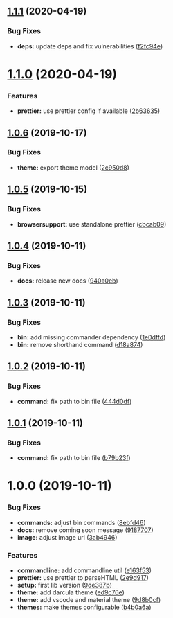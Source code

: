 ## [1.1.1](https://github.com/kreuzerk/pretty-html-log/compare/v1.1.0...v1.1.1) (2020-04-19)


### Bug Fixes

* **deps:** update deps and fix vulnerabilities ([f2fc94e](https://github.com/kreuzerk/pretty-html-log/commit/f2fc94e692bb4bc48b7d6087e9554188ca66dda5))

# [1.1.0](https://github.com/kreuzerk/pretty-html-log/compare/v1.0.6...v1.1.0) (2020-04-19)


### Features

* **prettier:** use prettier config if available ([2b63635](https://github.com/kreuzerk/pretty-html-log/commit/2b636355277a7feb0692528ed5182d74b505b981))

## [1.0.6](https://github.com/kreuzerk/pretty-html-log/compare/v1.0.5...v1.0.6) (2019-10-17)


### Bug Fixes

* **theme:** export theme model ([2c950d8](https://github.com/kreuzerk/pretty-html-log/commit/2c950d812ab723b0f9fd161b1341657eaa8ed20d))

## [1.0.5](https://github.com/kreuzerk/pretty-html-log/compare/v1.0.4...v1.0.5) (2019-10-15)


### Bug Fixes

* **browsersupport:** use standalone prettier ([cbcab09](https://github.com/kreuzerk/pretty-html-log/commit/cbcab096a588d830fd09a72035e42f655e59707c))

## [1.0.4](https://github.com/kreuzerk/pretty-html-log/compare/v1.0.3...v1.0.4) (2019-10-11)


### Bug Fixes

* **docs:** release new docs ([940a0eb](https://github.com/kreuzerk/pretty-html-log/commit/940a0eb97d2968c8699e5a059aa6bc1149d2d35b))

## [1.0.3](https://github.com/kreuzerk/pretty-html-log/compare/v1.0.2...v1.0.3) (2019-10-11)


### Bug Fixes

* **bin:** add missing commander dependency ([1e0dffd](https://github.com/kreuzerk/pretty-html-log/commit/1e0dffd8dd70e421274e304d5f42971f762ce2ca))
* **bin:** remove shorthand command ([d18a874](https://github.com/kreuzerk/pretty-html-log/commit/d18a874cf1d5b7f3f6907a528e711a388806efe9))

## [1.0.2](https://github.com/kreuzerk/pretty-html-log/compare/v1.0.1...v1.0.2) (2019-10-11)


### Bug Fixes

* **command:** fix path to bin file ([444d0df](https://github.com/kreuzerk/pretty-html-log/commit/444d0dff84ebbc83664bf02755c1f6c0fd04b0c0))

## [1.0.1](https://github.com/kreuzerk/pretty-html-log/compare/v1.0.0...v1.0.1) (2019-10-11)


### Bug Fixes

* **command:** fix path to bin file ([b79b23f](https://github.com/kreuzerk/pretty-html-log/commit/b79b23f2d3b789b23b8d57d05d6d2dae30387346))

# 1.0.0 (2019-10-11)


### Bug Fixes

* **commands:** adjust bin commands ([8ebfd46](https://github.com/kreuzerk/pretty-html-log/commit/8ebfd46593c5366929791f122ca49a58db16136b))
* **docs:** remove coming soon message ([9187707](https://github.com/kreuzerk/pretty-html-log/commit/9187707688f72e04fee38c282c0c55bc24640949))
* **image:** adjust image url ([3ab4946](https://github.com/kreuzerk/pretty-html-log/commit/3ab4946d4b612fb37f126253bb895ae9887e721b))


### Features

* **commandline:** add commandline util ([e163f53](https://github.com/kreuzerk/pretty-html-log/commit/e163f53721ef313ed3aca1fdf650a1b7d12a15aa))
* **prettier:** use prettier to parseHTML ([2e9d917](https://github.com/kreuzerk/pretty-html-log/commit/2e9d91708390d6c8f29ab73bcaeff1ee8cebfa93))
* **setup:** first lib version ([9de387b](https://github.com/kreuzerk/pretty-html-log/commit/9de387ba9e22c3ff4211261ce73371ba4eb593f1))
* **theme:** add darcula theme ([ed9c76e](https://github.com/kreuzerk/pretty-html-log/commit/ed9c76e8977da67f2dd358853bf1000b5ba8533e))
* **theme:** add vscode and material theme ([9d8b0cf](https://github.com/kreuzerk/pretty-html-log/commit/9d8b0cf498a20dd8e5e489d82556acc74f3339a7))
* **themes:** make themes configurable ([b4b0a6a](https://github.com/kreuzerk/pretty-html-log/commit/b4b0a6ad9de4f5dd5c4f0978dd84618a01368dee))
